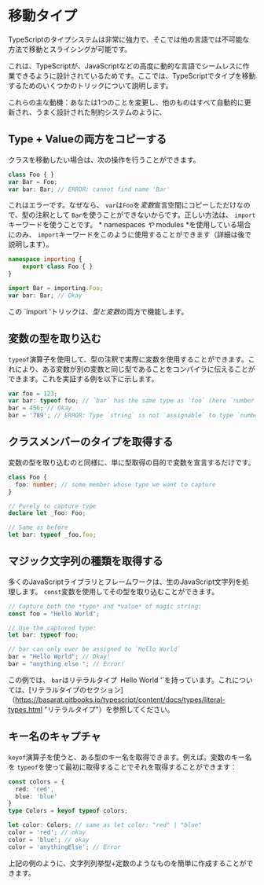 # 移動タイプ

TypeScriptのタイプシステムは非常に強力で、そこでは他の言語では不可能な方法で移動とスライシングが可能です。

これは、TypeScriptが、JavaScriptなどの高度に動的な言語でシームレスに作業できるように設計されているためです。ここでは、TypeScriptでタイプを移動するためのいくつかのトリックについて説明します。

これらの主な動機：あなたは1つのことを変更し、他のものはすべて自動的に更新され、うまく設計された制約システムのように、

## Type + Valueの両方をコピーする

クラスを移動したい場合は、次の操作を行うことができます。

```ts
class Foo { }
var Bar = Foo;
var bar: Bar; // ERROR: cannot find name 'Bar'
```

これはエラーです。なぜなら、 `var`は`Foo`を*変数*宣言空間にコピーしただけなので、型の注釈として `Bar`を使うことができないからです。正しい方法は、 `import`キーワードを使うことです。 * namespaces *や* modules *を使用している場合にのみ、 `import`キーワードをこのように使用することができます（詳細は後で説明します）。

```ts
namespace importing {
    export class Foo { }
}

import Bar = importing.Foo;
var bar: Bar; // Okay
```

この `import 'トリックは、*型と変数*の両方で機能します。

## 変数の型を取り込む

`typeof`演算子を使用して、型の注釈で実際に変数を使用することができます。これにより、ある変数が別の変数と同じ型であることをコンパイラに伝えることができます。これを実証する例を以下に示します。

```ts
var foo = 123;
var bar: typeof foo; // `bar` has the same type as `foo` (here `number`)
bar = 456; // Okay
bar = '789'; // ERROR: Type `string` is not `assignable` to type `number`
```

## クラスメンバーのタイプを取得する

変数の型を取り込むのと同様に、単に型取得の目的で変数を宣言するだけです。

```ts
class Foo {
  foo: number; // some member whose type we want to capture
}

// Purely to capture type
declare let _foo: Foo;

// Same as before
let bar: typeof _foo.foo;
```

## マジック文字列の種類を取得する

多くのJavaScriptライブラリとフレームワークは、生のJavaScript文字列を処理します。 `const`変数を使用してその型を取り込むことができます。

```ts
// Capture both the *type* and *value* of magic string:
const foo = "Hello World";

// Use the captured type:
let bar: typeof foo;

// bar can only ever be assigned to `Hello World`
bar = "Hello World"; // Okay!
bar = "anything else "; // Error!
```

この例では、 `bar`はリテラルタイプ` `Hello World '`を持っています。これについては、[リテラルタイプのセクション]（https://basarat.gitbooks.io/typescript/content/docs/types/literal-types.html "リテラルタイプ"）を参照してください。

## キー名のキャプチャ

`keyof`演算子を使うと、ある型のキー名を取得できます。例えば。変数のキー名を `typeof`を使って最初に取得することでそれを取得することができます：

```ts
const colors = {
  red: 'red',
  blue: 'blue'
}
type Colors = keyof typeof colors;

let color: Colors; // same as let color: "red" | "blue"
color = 'red'; // okay
color = 'blue'; // okay
color = 'anythingElse'; // Error
```

上記の例のように、文字列列挙型+定数のようなものを簡単に作成することができます。
